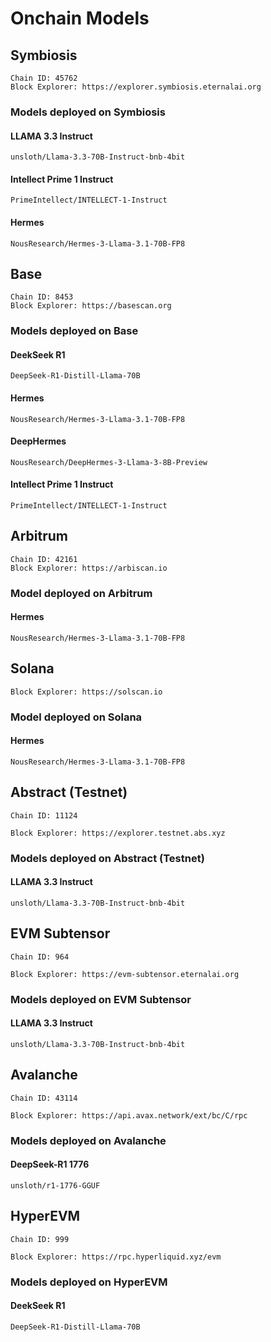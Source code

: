 # Onchain Models

## **Symbiosis**

```
Chain ID: 45762
Block Explorer: https://explorer.symbiosis.eternalai.org
```

### Models deployed on Symbiosis

#### **LLAMA 3.3 Instruct**

```
unsloth/Llama-3.3-70B-Instruct-bnb-4bit
```

#### Intellect Prime 1 Instruct

```
PrimeIntellect/INTELLECT-1-Instruct
```

#### Hermes

```
NousResearch/Hermes-3-Llama-3.1-70B-FP8
```

## Base

```
Chain ID: 8453
Block Explorer: https://basescan.org
```

### Models deployed on Base

#### DeekSeek R1

```
DeepSeek-R1-Distill-Llama-70B
```

#### Hermes

```
NousResearch/Hermes-3-Llama-3.1-70B-FP8
```

#### DeepHermes

```
NousResearch/DeepHermes-3-Llama-3-8B-Preview
```

#### Intellect Prime 1 Instruct

```
PrimeIntellect/INTELLECT-1-Instruct
```

## Arbitrum

```
Chain ID: 42161
Block Explorer: https://arbiscan.io
```

### Model deployed on Arbitrum

#### Hermes

```
NousResearch/Hermes-3-Llama-3.1-70B-FP8
```

## Solana

```
Block Explorer: https://solscan.io
```

### Model deployed on Solana

#### Hermes

```
NousResearch/Hermes-3-Llama-3.1-70B-FP8
```

## Abstract (Testnet)

```
Chain ID: 11124

Block Explorer: https://explorer.testnet.abs.xyz
```

### Models deployed on Abstract (Testnet)

#### **LLAMA 3.3 Instruct**

```
unsloth/Llama-3.3-70B-Instruct-bnb-4bit
```

## EVM Subtensor

```
Chain ID: 964

Block Explorer: https://evm-subtensor.eternalai.org
```

### Models deployed on EVM Subtensor

#### **LLAMA 3.3 Instruct**

```
unsloth/Llama-3.3-70B-Instruct-bnb-4bit
```

## Avalanche

```
Chain ID: 43114

Block Explorer: https://api.avax.network/ext/bc/C/rpc
```

### Models deployed on Avalanche

#### DeepSeek-R1 1776

```
unsloth/r1-1776-GGUF
```

## HyperEVM

```
Chain ID: 999

Block Explorer: https://rpc.hyperliquid.xyz/evm
```

### Models deployed on HyperEVM

#### DeekSeek R1

```
DeepSeek-R1-Distill-Llama-70B
```
